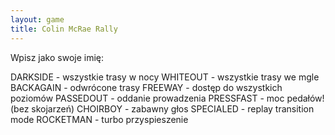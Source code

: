 ```yaml
---
layout: game
title: Colin McRae Rally
---
```


Wpisz jako swoje imię:

DARKSIDE 	- wszystkie trasy w nocy
WHITEOUT 	- wszystkie trasy we mgle
BACKAGAIN 	- odwrócone trasy
FREEWAY 	- dostęp do wszystkich poziomów
PASSEDOUT 	- oddanie prowadzenia
PRESSFAST 	- moc pedałów! (bez skojarzeń)
CHOIRBOY 	- zabawny głos
SPECIALED 	- replay transition mode
ROCKETMAN	- turbo przyspieszenie
